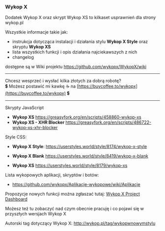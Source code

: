 ### Wykop X

<!--
**wykopx/WykopX** is a ✨ _special_ ✨ repository because its `README.md` (this file) appears on your GitHub profile.

Here are some ideas to get you started:

- 🔭 I’m currently working on ...
- 🌱 I’m currently learning ...
- 👯 I’m looking to collaborate on ...
- 🤔 I’m looking for help with ...
- 💬 Ask me about ...
- 📫 How to reach me: ...
- 😄 Pronouns: ...
- ⚡ Fun fact: ...
-->

Dodatek Wykop X oraz skrypt Wykop XS to kilkaset usprawnień dla strony wykop.pl

Wszystkie informacje takie jak:
- instrukcja dotycząca instalacji i działania stylu **Wykop X Style** oraz skryptu **Wykop XS**
- lista wszystkich funkcji i opis działania najciekawszych z nich
- changelog

dostępne są w Wiki projektu https://github.com/wykopx/WykopX/wiki

***   
Chcesz wesprzeć i wysłać kilka złotych za dobrą robotę?     
💲 Możesz postawić mi kawkę ☕ na [https://buycoffee.to/wykopx](https://buycoffee.to/wykopx) 💲   
***   
      
      
Skrypty JavaScript   
- **Wykop XS** https://greasyfork.org/en/scripts/458860-wykop-xs
- **Wykop XS - XHR Blocker** https://greasyfork.org/en/scripts/486722-wykop-xs-xhr-blocker
     
Style CSS:   
- **Wykop X Style**: https://userstyles.world/style/8174/wykop-x-style   
   
- **Wykop X Blank** https://userstyles.world/style/8419/wykop-x-blank   
- **Wykop XS** https://userstyles.world/style/8179/wykop-xs

      
Lista wykopowych aplikacji, skryptów i botów:   
- https://github.com/wykopx/Aplikacje-wykopowe/wiki/Aplikacje



Propozycje nowych funkcji można zgłaszać tutaj:
[Wykop X Project Dashboard](https://github.com/users/wykopx/projects/1/views/1?filterQuery=-status%3A%22%E2%9C%85+Done%22++-status%3A%22%E2%9B%94+No%2C+no%2C+no%22+&groupedBy%5BcolumnId%5D=Status)


Możesz też tu zobaczyć nad czym obecnie pracuję i co pojawi się w przyszłych wersjach Wykop X


Autorski tag dotyczący Wykop X:
http://wykop.pl/tag/wykopwnowymstylu
